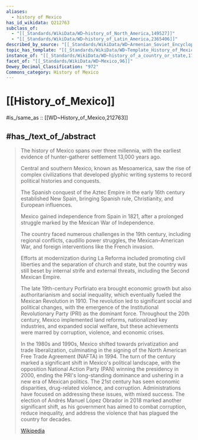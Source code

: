 ```yaml
---
aliases:
  - history of Mexico
has_id_wikidata: Q212763
subclass_of:
  - "[[_Standards/WikiData/WD~history_of_North_America,149527]]"
  - "[[_Standards/WikiData/WD~history_of_Latin_America,2365406]]"
described_by_source: "[[_Standards/WikiData/WD~Armenian_Soviet_Encyclopedia,2657718]]"
topic_has_template: "[[_Standards/WikiData/WD~Template_History_of_Mexico,13427308]]"
instance_of: "[[_Standards/WikiData/WD~history_of_a_country_or_state,17544377]]"
facet_of: "[[_Standards/WikiData/WD~Mexico,96]]"
Dewey_Decimal_Classification: "972"
Commons_category: History of Mexico
---
```


# [[History_of_Mexico]] 

#is_/same_as :: [[WD~History_of_Mexico,212763]] 

## #has_/text_of_/abstract 

> The history of Mexico spans over three millennia, 
> with the earliest evidence of hunter-gatherer settlement 13,000 years ago. 
> 
> Central and southern Mexico, known as Mesoamerica, saw the rise of complex civilizations 
> that developed glyphic writing systems to record political histories and conquests. 
> 
> The Spanish conquest of the Aztec Empire in the early 16th century established New Spain, 
> bringing Spanish rule, Christianity, and European influences.
>
> Mexico gained independence from Spain in 1821, 
> after a prolonged struggle marked by the Mexican War of Independence. 
> 
> The country faced numerous challenges in the 19th century, including 
> regional conflicts, caudillo power struggles, the Mexican–American War, 
> and foreign interventions like the French invasion. 
> 
> Efforts at modernization during La Reforma included promoting civil liberties 
> and the separation of church and state, 
> but the country was still beset by internal strife and external threats, 
> including the Second Mexican Empire.
>
> The late 19th-century Porfiriato era brought economic growth but also authoritarianism and social inequality, which eventually fueled the Mexican Revolution in 1910. The revolution led to significant social and political changes, with the emergence of the Institutional Revolutionary Party (PRI) as the dominant force. Throughout the 20th century, Mexico implemented land reforms, nationalized key industries, and expanded social welfare, but these achievements were marred by corruption, violence, and economic crises.
>
> In the 1980s and 1990s, Mexico shifted towards privatization and trade liberalization, culminating in the signing of the North American Free Trade Agreement (NAFTA) in 1994. The turn of the century marked a significant shift in Mexico's political landscape, with the opposition National Action Party (PAN) winning the presidency in 2000, ending the PRI's long-standing dominance and ushering in a new era of Mexican politics. The 21st century has seen economic disparities, drug-related violence, and corruption. Administrations have focused on addressing these issues, with mixed success. The election of Andrés Manuel López Obrador in 2018 marked another significant shift, as his government has aimed to combat corruption, reduce inequality, and address the violence that has plagued the country for decades.
>
> [Wikipedia](https://en.wikipedia.org/wiki/History%20of%20Mexico) 

